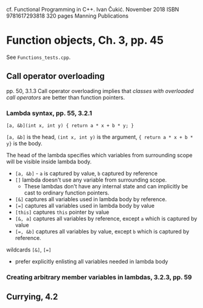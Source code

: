 cf. Functional Programming in C++. Ivan Čukić. November 2018 ISBN 9781617293818 
320 pages Manning Publications

# Function objects, Ch. 3, pp. 45

See `Functions_tests.cpp`.

## Call operator overloading

pp. 50, 3.1.3 Call operator overloading implies that *classes with overloaded call operators* are better than function pointers.

### Lambda syntax, pp. 55, 3.2.1

```
[a, &b](int x, int y) { return a * x + b * y; }
```

`[a, &b]` is the head, `(int x, int y)` is the argument, `{ return a * x + b * y}` is the body.

The head of the lambda specifies which variables from surrounding scope will be visible inside lambda body.


* `[a, &b]` - `a` is captured by value, `b` captured by reference
* `[]` lambda doesn't use any variable from surrounding scope.
  - These lambdas don't have any internal state and can implicitly be cast to ordinary function pointers.
* `[&]` captures all variables used in lambda body by reference.
* `[=]` captures all variables used in lambda body by value
* `[this]` captures `this` pointer by value
* `[&, a]` captures all variables by reference, except `a` which is captured by value
* `[=, &b]` captures all variables by value, except `b` which is captured by reference.

wildcards `[&]`, `[=]`
- prefer explicitly enlisting all variables needed in lambda body

### Creating arbitrary member variables in lambdas, 3.2.3, pp. 59

## Currying, 4.2

